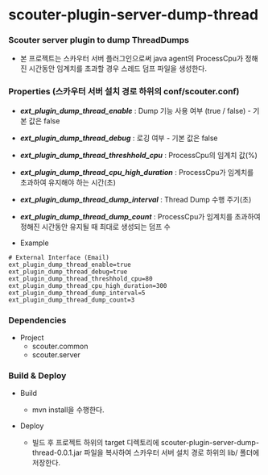 # scouter-plugin-server-dump-thread
### Scouter server plugin to dump ThreadDumps

- 본 프로젝트는 스카우터 서버 플러그인으로써 java agent의 ProcessCpu가 정해진 시간동안 임계치를 초과할 경우 스레드 덤프 파일을 생성한다.

### Properties (스카우터 서버 설치 경로 하위의 conf/scouter.conf)
* **_ext\_plugin\_dump\_thread\_enable_** : Dump 기능 사용 여부 (true / false) - 기본 값은 false
* **_ext\_plugin\_dump\_thread\_debug_** : 로깅 여부 - 기본 값은 false
* **_ext\_plugin\_dump\_thread\_threshhold\_cpu_** : ProcessCpu의 임계치 값(%)
* **_ext\_plugin\_dump\_thread\_cpu\_high\_duration_** : ProcessCpu가 임계치를 초과하여 유지해야 하는 시간(초)
* **_ext\_plugin\_dump\_thread\_dump\_interval_** : Thread Dump 수행 주기(초)
* **_ext\_plugin\_dump\_thread\_dump\_count_** : ProcessCpu가 임계치를 초과하여 정해진 시간동안 유지될 때 최대로 생성되는 덤프 수

* Example
```
# External Interface (Email)
ext_plugin_dump_thread_enable=true
ext_plugin_dump_thread_debug=true
ext_plugin_dump_thread_threshhold_cpu=80
ext_plugin_dump_thread_cpu_high_duration=300
ext_plugin_dump_thread_dump_interval=5
ext_plugin_dump_thread_dump_count=3
```

### Dependencies
* Project
    - scouter.common
    - scouter.server
    
### Build & Deploy
* Build
    - mvn install을 수행한다.
    
* Deploy
    - 빌드 후 프로젝트 하위의 target 디렉토리에 scouter-plugin-server-dump-thread-0.0.1.jar 파일을 복사하여 스카우터 서버 설치 경로 하위의 lib/ 폴더에 저장한다.